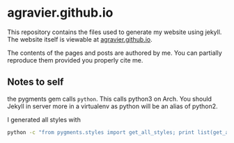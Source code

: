 agravier.github.io
==================

This repository contains the files used to generate my website using
jekyll. The website itself is viewable at
[agravier.github.io](http://agravier.github.io).

The contents of the pages and posts are authored by me. You can partially
reproduce them provided you properly cite me.


## Notes to self

the pygments gem calls `python`. This calls python3 on Arch. You
should Jekyll in server more in a virtualenv as python will be an
alias of python2.

I generated all styles with

```bash
python -c "from pygments.styles import get_all_styles; print list(get_all_styles())" | tr -cd [:alnum:][:blank:] | xargs -d" " -I {} sh -c 'pygmentize -S "$1" -f html > "stylesheets/$1.css"' -- {} \;
```
